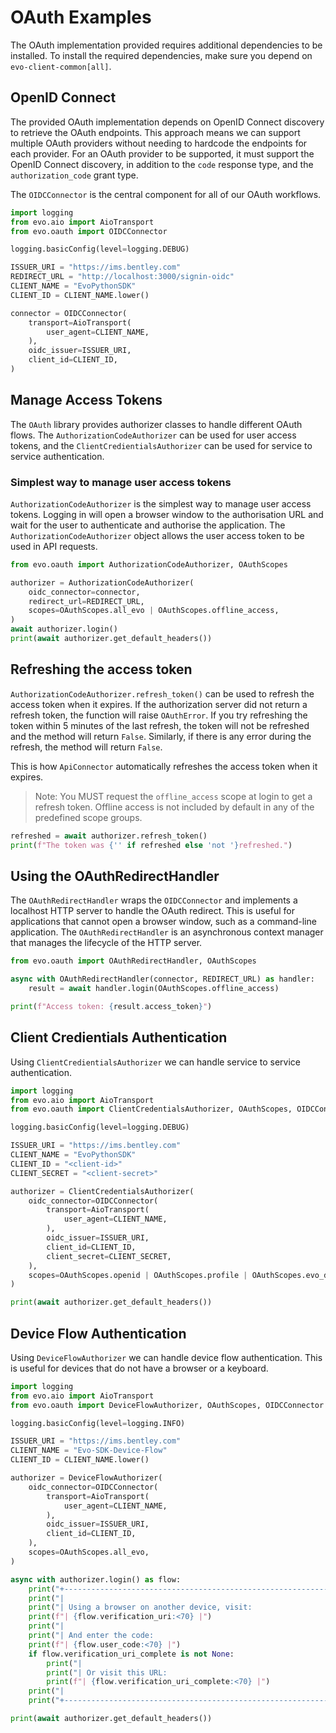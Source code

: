 # OAuth Examples

The OAuth implementation provided requires additional dependencies to be installed. To install the required dependencies, make sure you depend on `evo-client-common[all]`.

## OpenID Connect

The provided OAuth implementation depends on OpenID Connect discovery to retrieve the OAuth endpoints. This approach means we can support multiple OAuth providers without needing to hardcode the endpoints for each provider. For an OAuth provider to be supported, it must support the OpenID Connect discovery, in addition to the `code` response type, and the `authorization_code` grant type.

The `OIDCConnector` is the central component for all of our OAuth workflows.

``` python
import logging
from evo.aio import AioTransport
from evo.oauth import OIDCConnector

logging.basicConfig(level=logging.DEBUG)

ISSUER_URI = "https://ims.bentley.com"
REDIRECT_URL = "http://localhost:3000/signin-oidc"
CLIENT_NAME = "EvoPythonSDK"
CLIENT_ID = CLIENT_NAME.lower()

connector = OIDCConnector(
    transport=AioTransport(
        user_agent=CLIENT_NAME,
    ),
    oidc_issuer=ISSUER_URI,
    client_id=CLIENT_ID,
)
```

## Manage Access Tokens

The `OAuth` library provides authorizer classes to handle different OAuth flows. The `AuthorizationCodeAuthorizer` can be used for user access tokens, and the `ClientCredientialsAuthorizer` can be used for service to service authentication.
### Simplest way to manage user access tokens

`AuthorizationCodeAuthorizer` is the simplest way to manage user access tokens. Logging in will open a browser window to the authorisation URL and wait for the user to authenticate and authorise the application. The `AuthorizationCodeAuthorizer` object allows the user access token to be used in API requests.

``` python
from evo.oauth import AuthorizationCodeAuthorizer, OAuthScopes

authorizer = AuthorizationCodeAuthorizer(
    oidc_connector=connector,
    redirect_url=REDIRECT_URL,
    scopes=OAuthScopes.all_evo | OAuthScopes.offline_access,
)
await authorizer.login()
print(await authorizer.get_default_headers())
```

## Refreshing the access token

`AuthorizationCodeAuthorizer.refresh_token()` can be used to refresh the access token when it expires. If the authorization server did not return a refresh token, the function will raise `OAuthError`. If you try refreshing the token within 5 minutes of the last refresh, the token will not be refreshed and the method will return `False`. Similarly, if there is any error during the refresh, the method will return `False`.

This is how `ApiConnector` automatically refreshes the access token when it expires.

> Note: You MUST request the `offline_access` scope at login to get a refresh token. Offline access is not included by default in any of the predefined scope groups.

``` python
refreshed = await authorizer.refresh_token()
print(f"The token was {'' if refreshed else 'not '}refreshed.")
```

## Using the OAuthRedirectHandler

The `OAuthRedirectHandler` wraps the `OIDCConnector` and implements a localhost HTTP server to handle the OAuth redirect. This is useful for applications that cannot open a browser window, such as a command-line application. The `OAuthRedirectHandler` is an asynchronous context manager that manages the lifecycle of the HTTP server.

``` python
from evo.oauth import OAuthRedirectHandler, OAuthScopes

async with OAuthRedirectHandler(connector, REDIRECT_URL) as handler:
    result = await handler.login(OAuthScopes.offline_access)

print(f"Access token: {result.access_token}")
```

## Client Credientials Authentication

Using `ClientCredientialsAuthorizer` we can handle service to service authentication.

``` python
import logging
from evo.aio import AioTransport
from evo.oauth import ClientCredentialsAuthorizer, OAuthScopes, OIDCConnector

logging.basicConfig(level=logging.DEBUG)

ISSUER_URI = "https://ims.bentley.com"
CLIENT_NAME = "EvoPythonSDK"
CLIENT_ID = "<client-id>"
CLIENT_SECRET = "<client-secret>"

authorizer = ClientCredentialsAuthorizer(
    oidc_connector=OIDCConnector(
        transport=AioTransport(
            user_agent=CLIENT_NAME,
        ),
        oidc_issuer=ISSUER_URI,
        client_id=CLIENT_ID,
        client_secret=CLIENT_SECRET,
    ),
    scopes=OAuthScopes.openid | OAuthScopes.profile | OAuthScopes.evo_discovery | OAuthScopes.evo_workspace,
)

print(await authorizer.get_default_headers())
```

## Device Flow Authentication

Using `DeviceFlowAuthorizer` we can handle device flow authentication. This is useful for devices that do not have a browser or a keyboard.

``` python
import logging
from evo.aio import AioTransport
from evo.oauth import DeviceFlowAuthorizer, OAuthScopes, OIDCConnector

logging.basicConfig(level=logging.INFO)

ISSUER_URI = "https://ims.bentley.com"
CLIENT_NAME = "Evo-SDK-Device-Flow"
CLIENT_ID = CLIENT_NAME.lower()

authorizer = DeviceFlowAuthorizer(
    oidc_connector=OIDCConnector(
        transport=AioTransport(
            user_agent=CLIENT_NAME,
        ),
        oidc_issuer=ISSUER_URI,
        client_id=CLIENT_ID,
    ),
    scopes=OAuthScopes.all_evo,
)

async with authorizer.login() as flow:
    print("+------------------------------------------------------------------------+")
    print("|                                                                        |")
    print("| Using a browser on another device, visit:                              |")
    print(f"| {flow.verification_uri:<70} |")
    print("|                                                                        |")
    print("| And enter the code:                                                    |")
    print(f"| {flow.user_code:<70} |")
    if flow.verification_uri_complete is not None:
        print("|                                                                        |")
        print("| Or visit this URL:                                                     |")
        print(f"| {flow.verification_uri_complete:<70} |")
    print("|                                                                        |")
    print("+------------------------------------------------------------------------+")

print(await authorizer.get_default_headers())
```
